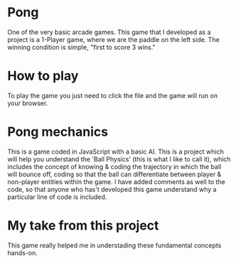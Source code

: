 # Pong
One of the very basic arcade games.
This game that I developed as a project is a 1-Player game, where we are the paddle on the left side.
The winning condition is simple, "first to score 3 wins."

# How to play
To play the game you just need to click the file and the game will run on your browser.

# Pong mechanics
This is a game coded in JavaScript with a basic AI. 
This is a project which will help you understand the 'Ball Physics' (this is what I like to call it), which includes the concept of knowing & coding the trajectory
in which the ball will bounce off, coding so that the ball can differentiate between player & non-player entities within the game.
I have added comments as well to the code, so that anyone who has't developed this game understand why a particular line of code is included.

# My take from this project
This game really helped me in understading these fundamental concepts hands-on.
